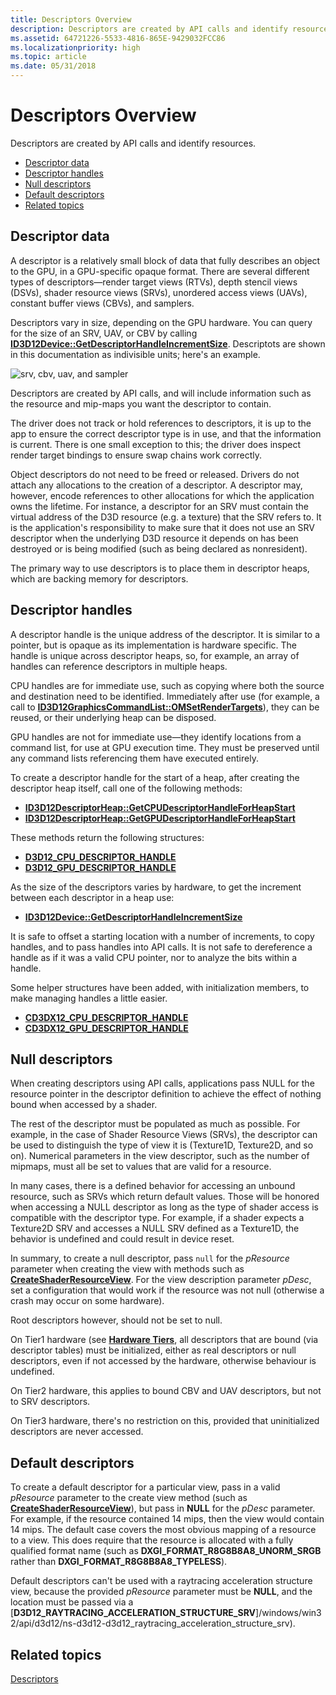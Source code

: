 ```yaml
---
title: Descriptors Overview
description: Descriptors are created by API calls and identify resources.
ms.assetid: 64721226-5533-4816-865E-9429032FCC86
ms.localizationpriority: high
ms.topic: article
ms.date: 05/31/2018
---
```


# Descriptors Overview

Descriptors are created by API calls and identify resources.

-   [Descriptor data](#descriptor-data)
-   [Descriptor handles](#descriptor-handles)
-   [Null descriptors](#null-descriptors)
-   [Default descriptors](#default-descriptors)
-   [Related topics](#related-topics)

## Descriptor data

A descriptor is a relatively small block of data that fully describes an object to the GPU, in a GPU-specific opaque format. There are several different types of descriptors&mdash;render target views (RTVs), depth stencil views (DSVs), shader resource views (SRVs), unordered access views (UAVs), constant buffer views (CBVs), and samplers.

Descriptors vary in size, depending on the GPU hardware. You can query for the size of an SRV, UAV, or CBV by calling [**ID3D12Device::GetDescriptorHandleIncrementSize**](/windows/win32/api/d3d12/nf-d3d12-id3d12device-getdescriptorhandleincrementsize). Descriptots are shown in this documentation as indivisible units; here's an example.

![srv, cbv, uav, and sampler](images/single-descriptor.png)

Descriptors are created by API calls, and will include information such as the resource and mip-maps you want the descriptor to contain.

The driver does not track or hold references to descriptors, it is up to the app to ensure the correct descriptor type is in use, and that the information is current. There is one small exception to this; the driver does inspect render target bindings to ensure swap chains work correctly.

Object descriptors do not need to be freed or released. Drivers do not attach any allocations to the creation of a descriptor. A descriptor may, however, encode references to other allocations for which the application owns the lifetime. For instance, a descriptor for an SRV must contain the virtual address of the D3D resource (e.g. a texture) that the SRV refers to. It is the application's responsibility to make sure that it does not use an SRV descriptor when the underlying D3D resource it depends on has been destroyed or is being modified (such as being declared as nonresident).

The primary way to use descriptors is to place them in descriptor heaps, which are backing memory for descriptors.

## Descriptor handles

A descriptor handle is the unique address of the descriptor. It is similar to a pointer, but is opaque as its implementation is hardware specific. The handle is unique across descriptor heaps, so, for example, an array of handles can reference descriptors in multiple heaps.

CPU handles are for immediate use, such as copying where both the source and destination need to be identified. Immediately after use (for example, a call to [**ID3D12GraphicsCommandList::OMSetRenderTargets**](/windows/win32/api/d3d12/nf-d3d12-id3d12graphicscommandlist-omsetrendertargets)), they can be reused, or their underlying heap can be disposed.

GPU handles are not for immediate use&mdash;they identify locations from a command list, for use at GPU execution time. They must be preserved until any command lists referencing them have executed entirely.

To create a descriptor handle for the start of a heap, after creating the descriptor heap itself, call one of the following methods:

-   [**ID3D12DescriptorHeap::GetCPUDescriptorHandleForHeapStart**](/windows/desktop/api/d3d12/nf-d3d12-id3d12descriptorheap-getcpudescriptorhandleforheapstart)
-   [**ID3D12DescriptorHeap::GetGPUDescriptorHandleForHeapStart**](/windows/desktop/api/d3d12/nf-d3d12-id3d12descriptorheap-getgpudescriptorhandleforheapstart)

These methods return the following structures:

-   [**D3D12\_CPU\_DESCRIPTOR\_HANDLE**](/windows/desktop/api/d3d12/ns-d3d12-d3d12_cpu_descriptor_handle)
-   [**D3D12\_GPU\_DESCRIPTOR\_HANDLE**](/windows/desktop/api/d3d12/ns-d3d12-d3d12_gpu_descriptor_handle)

As the size of the descriptors varies by hardware, to get the increment between each descriptor in a heap use:

-   [**ID3D12Device::GetDescriptorHandleIncrementSize**](/windows/desktop/api/d3d12/nf-d3d12-id3d12device-getdescriptorhandleincrementsize)

It is safe to offset a starting location with a number of increments, to copy handles, and to pass handles into API calls. It is not safe to dereference a handle as if it was a valid CPU pointer, nor to analyze the bits within a handle.

Some helper structures have been added, with initialization members, to make managing handles a little easier.

-   [**CD3DX12\_CPU\_DESCRIPTOR\_HANDLE**](cd3dx12-cpu-descriptor-handle.md)
-   [**CD3DX12\_GPU\_DESCRIPTOR\_HANDLE**](cd3dx12-gpu-descriptor-handle.md)

## Null descriptors

When creating descriptors using API calls, applications pass NULL for the resource pointer in the descriptor definition to achieve the effect of nothing bound when accessed by a shader.

The rest of the descriptor must be populated as much as possible. For example, in the case of Shader Resource Views (SRVs), the descriptor can be used to distinguish the type of view it is (Texture1D, Texture2D, and so on). Numerical parameters in the view descriptor, such as the number of mipmaps, must all be set to values that are valid for a resource.

In many cases, there is a defined behavior for accessing an unbound resource, such as SRVs which return default values. Those will be honored when accessing a NULL descriptor as long as the type of shader access is compatible with the descriptor type. For example, if a shader expects a Texture2D SRV and accesses a NULL SRV defined as a Texture1D, the behavior is undefined and could result in device reset.

In summary, to create a null descriptor, pass `null` for the *pResource* parameter when creating the view with methods such as [**CreateShaderResourceView**](/windows/desktop/api/d3d12/nf-d3d12-id3d12device-createshaderresourceview). For the view description parameter *pDesc*, set a configuration that would work if the resource was not null (otherwise a crash may occur on some hardware).

Root descriptors however, should not be set to null.

On Tier1 hardware (see [**Hardware Tiers**](/windows/win32/direct3d12/hardware-support), all descriptors that are bound (via descriptor tables) must be initialized, either as real descriptors or null descriptors, even if not accessed by the hardware, otherwise behaviour is undefined.

On Tier2 hardware, this applies to bound CBV and UAV descriptors, but not to SRV descriptors.

On Tier3 hardware, there's no restriction on this, provided that uninitialized descriptors are never accessed.

## Default descriptors

To create a default descriptor for a particular view, pass in a valid *pResource* parameter to the create view method (such as [**CreateShaderResourceView**](/windows/win32/api/d3d12/nf-d3d12-id3d12device-createshaderresourceview)), but pass in **NULL** for the *pDesc* parameter. For example, if the resource contained 14 mips, then the view would contain 14 mips. The default case covers the most obvious mapping of a resource to a view. This does require that the resource is allocated with a fully qualified format name (such as **DXGI_FORMAT_R8G8B8A8_UNORM_SRGB** rather than **DXGI_FORMAT_R8G8B8A8_TYPELESS**).

Default descriptors can't be used with a raytracing acceleration structure view, because the provided *pResource* parameter must be **NULL**, and the location must be passed via a [**D3D12_RAYTRACING_ACCELERATION_STRUCTURE_SRV**]/windows/win32/api/d3d12/ns-d3d12-d3d12_raytracing_acceleration_structure_srv).

## Related topics

[Descriptors](descriptors.md)
